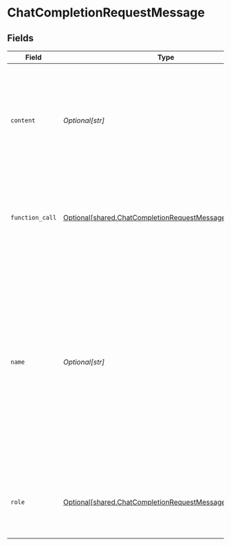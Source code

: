 # ChatCompletionRequestMessage


## Fields

| Field                                                                                                                                                                                                                                               | Type                                                                                                                                                                                                                                                | Required                                                                                                                                                                                                                                            | Description                                                                                                                                                                                                                                         |
| --------------------------------------------------------------------------------------------------------------------------------------------------------------------------------------------------------------------------------------------------- | --------------------------------------------------------------------------------------------------------------------------------------------------------------------------------------------------------------------------------------------------- | --------------------------------------------------------------------------------------------------------------------------------------------------------------------------------------------------------------------------------------------------- | --------------------------------------------------------------------------------------------------------------------------------------------------------------------------------------------------------------------------------------------------- |
| `content`                                                                                                                                                                                                                                           | *Optional[str]*                                                                                                                                                                                                                                     | :heavy_check_mark:                                                                                                                                                                                                                                  | The contents of the message. `content` is required for all messages, and may be null for assistant messages with function calls.                                                                                                                    |
| `function_call`                                                                                                                                                                                                                                     | [Optional[shared.ChatCompletionRequestMessageFunctionCall]](undefined/models/shared/chatcompletionrequestmessagefunctioncall.md)                                                                                                                    | :heavy_minus_sign:                                                                                                                                                                                                                                  | The name and arguments of a function that should be called, as generated by the model.                                                                                                                                                              |
| `name`                                                                                                                                                                                                                                              | *Optional[str]*                                                                                                                                                                                                                                     | :heavy_minus_sign:                                                                                                                                                                                                                                  | The name of the author of this message. `name` is required if role is `function`, and it should be the name of the function whose response is in the `content`. May contain a-z, A-Z, 0-9, and underscores, with a maximum length of 64 characters. |
| `role`                                                                                                                                                                                                                                              | [Optional[shared.ChatCompletionRequestMessageRole]](undefined/models/shared/chatcompletionrequestmessagerole.md)                                                                                                                                    | :heavy_check_mark:                                                                                                                                                                                                                                  | The role of the messages author. One of `system`, `user`, `assistant`, or `function`.                                                                                                                                                               |